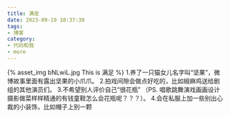 ```yaml
---
title: 满足
date: 2023-09-19 10:37:39
tags:
- 博客
category:
- 代码和我
- more
---
```

{% asset_img bNLwiL.jpg This is 满足 %}
1.养了一只猫女儿名字叫“坚果”，微博故事里面有露出坚果的小爪爪。
2.拍戏间隙会做点好吃的，比如椒麻鸡送给剧组的其他演员们。
3.不希望别人评价自己“很花瓶” （PS. 唱歌跳舞演戏画画设计摄影做菜样样精通的有钱童鞋怎么会花瓶呢？？？）。
4.会在私服上加一些别出心裁的小装饰，比如帽子上别一颗